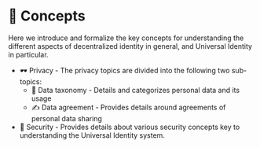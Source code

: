 # 🧠 Concepts

Here we introduce and formalize the key concepts for understanding the different aspects of decentralized identity in general, and Universal Identity in particular.

* 🕶  Privacy - The privacy topics are divided into the following two sub-topics:
  * 🌲 Data taxonomy - Details and categorizes personal data and its usage
  * ✍️ Data agreement - Provides details around agreements of personal data sharing
* 🔐 Security - Provides details about various security concepts key to understanding the Universal Identity system.
